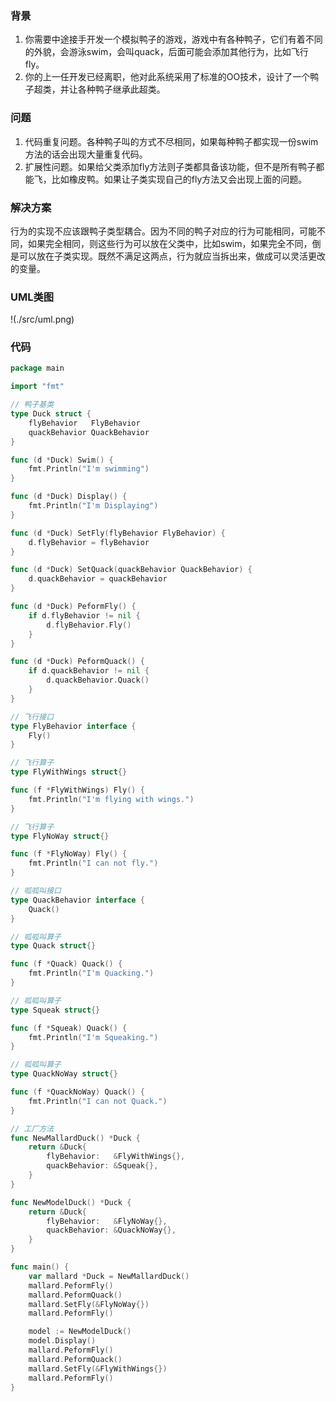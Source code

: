 ### 背景
1. 你需要中途接手开发一个模拟鸭子的游戏，游戏中有各种鸭子，它们有着不同的外貌，会游泳swim，会叫quack，后面可能会添加其他行为，比如飞行fly。
2. 你的上一任开发已经离职，他对此系统采用了标准的OO技术，设计了一个鸭子超类，并让各种鸭子继承此超类。

### 问题
1. 代码重复问题。各种鸭子叫的方式不尽相同，如果每种鸭子都实现一份swim方法的话会出现大量重复代码。
2. 扩展性问题。如果给父类添加fly方法则子类都具备该功能，但不是所有鸭子都能飞，比如橡皮鸭。如果让子类实现自己的fly方法又会出现上面的问题。
 
### 解决方案
行为的实现不应该跟鸭子类型耦合。因为不同的鸭子对应的行为可能相同，可能不同，如果完全相同，则这些行为可以放在父类中，比如swim，如果完全不同，倒是可以放在子类实现。既然不满足这两点，行为就应当拆出来，做成可以灵活更改的变量。

### UML类图
!(./src/uml.png)


### 代码
```go
package main

import "fmt"

// 鸭子基类
type Duck struct {
	flyBehavior   FlyBehavior
	quackBehavior QuackBehavior
}

func (d *Duck) Swim() {
	fmt.Println("I'm swimming")
}

func (d *Duck) Display() {
	fmt.Println("I'm Displaying")
}

func (d *Duck) SetFly(flyBehavior FlyBehavior) {
	d.flyBehavior = flyBehavior
}

func (d *Duck) SetQuack(quackBehavior QuackBehavior) {
	d.quackBehavior = quackBehavior
}

func (d *Duck) PeformFly() {
	if d.flyBehavior != nil {
		d.flyBehavior.Fly()
	}
}

func (d *Duck) PeformQuack() {
	if d.quackBehavior != nil {
		d.quackBehavior.Quack()
	}
}

// 飞行接口
type FlyBehavior interface {
	Fly()
}

// 飞行算子
type FlyWithWings struct{}

func (f *FlyWithWings) Fly() {
	fmt.Println("I'm flying with wings.")
}

// 飞行算子
type FlyNoWay struct{}

func (f *FlyNoWay) Fly() {
	fmt.Println("I can not fly.")
}

// 呱呱叫接口
type QuackBehavior interface {
	Quack()
}

// 呱呱叫算子
type Quack struct{}

func (f *Quack) Quack() {
	fmt.Println("I'm Quacking.")
}

// 呱呱叫算子
type Squeak struct{}

func (f *Squeak) Quack() {
	fmt.Println("I'm Squeaking.")
}

// 呱呱叫算子
type QuackNoWay struct{}

func (f *QuackNoWay) Quack() {
	fmt.Println("I can not Quack.")
}

// 工厂方法
func NewMallardDuck() *Duck {
	return &Duck{
		flyBehavior:   &FlyWithWings{},
		quackBehavior: &Squeak{},
	}
}

func NewModelDuck() *Duck {
	return &Duck{
		flyBehavior:   &FlyNoWay{},
		quackBehavior: &QuackNoWay{},
	}
}

func main() {
	var mallard *Duck = NewMallardDuck()
	mallard.PeformFly()
	mallard.PeformQuack()
	mallard.SetFly(&FlyNoWay{})
	mallard.PeformFly()

	model := NewModelDuck()
	model.Display()
	mallard.PeformFly()
	mallard.PeformQuack()
	mallard.SetFly(&FlyWithWings{})
	mallard.PeformFly()
}

```